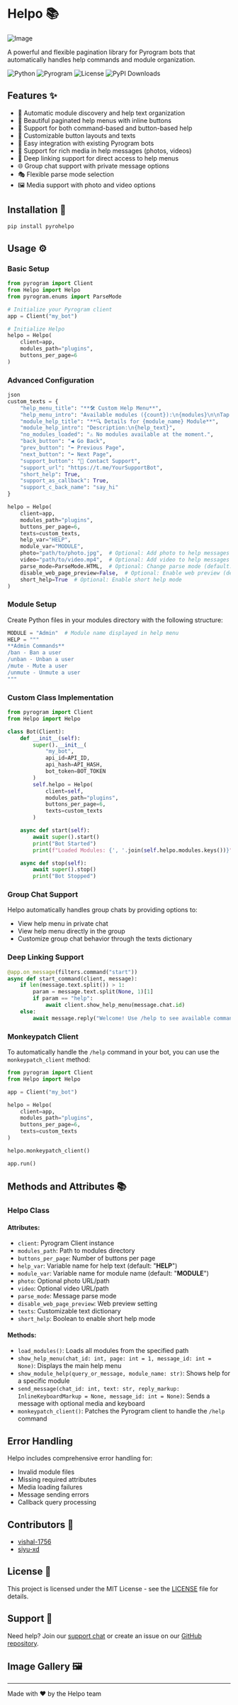 # Helpo 📚

![Image](https://socialify.git.ci/Vishal-1756/pyrohelpo/image?description=1&font=KoHo&name=1&owner=1&pattern=Charlie%20Brown&theme=Dark)

A powerful and flexible pagination library for Pyrogram bots that automatically handles help commands and module organization.

![Python](https://img.shields.io/badge/Python-3.7%2B-blue)
![Pyrogram](https://img.shields.io/badge/Pyrogram-2.0%2B-green)
![License](https://img.shields.io/badge/License-MIT-yellow)
![PyPI Downloads](https://static.pepy.tech/badge/pyrohelpo)

## Features ✨

- 🔄 Automatic module discovery and help text organization
- 📱 Beautiful paginated help menus with inline buttons
- 🎯 Support for both command-based and button-based help
- 🎨 Customizable button layouts and texts
- 🔌 Easy integration with existing Pyrogram bots
- 📝 Support for rich media in help messages (photos, videos)
- 🔗 Deep linking support for direct access to help menus
- 🌐 Group chat support with private message options
- 🎭 Flexible parse mode selection
- 🖼️ Media support with photo and video options

## Installation 🚀

```bash
pip install pyrohelpo
```

## Usage ⚙️

### Basic Setup

```python
from pyrogram import Client
from Helpo import Helpo
from pyrogram.enums import ParseMode

# Initialize your Pyrogram client
app = Client("my_bot")

# Initialize Helpo
helpo = Helpo(
    client=app,
    modules_path="plugins",
    buttons_per_page=6
)
```

### Advanced Configuration

```python
json 
custom_texts = {
    "help_menu_title": "**🛠 Custom Help Menu**",
    "help_menu_intro": "Available modules ({count}):\n{modules}\n\nTap on a module to explore.",
    "module_help_title": "**🔍 Details for {module_name} Module**",
    "module_help_intro": "Description:\n{help_text}",
    "no_modules_loaded": "⚠️ No modules available at the moment.",
    "back_button": "◀️ Go Back",
    "prev_button": "⬅️ Previous Page",
    "next_button": "➡️ Next Page",
    "support_button": "💬 Contact Support",
    "support_url": "https://t.me/YourSupportBot",
    "short_help": True,
    "support_as_callback": True,
    "support_c_back_name": "say_hi"
}

helpo = Helpo(
    client=app,
    modules_path="plugins",
    buttons_per_page=6,
    texts=custom_texts,
    help_var="HELP",
    module_var="MODULE",
    photo="path/to/photo.jpg",  # Optional: Add photo to help messages
    video="path/to/video.mp4",  # Optional: Add video to help messages
    parse_mode=ParseMode.HTML,  # Optional: Change parse mode (default: MARKDOWN)
    disable_web_page_preview=False,  # Optional: Enable web preview (default: True)
    short_help=True  # Optional: Enable short help mode
)
```

### Module Setup

Create Python files in your modules directory with the following structure:

```python
MODULE = "Admin"  # Module name displayed in help menu
HELP = """
**Admin Commands**
/ban - Ban a user
/unban - Unban a user
/mute - Mute a user
/unmute - Unmute a user
"""
```

### Custom Class Implementation

```python
from pyrogram import Client
from Helpo import Helpo

class Bot(Client):
    def __init__(self):
        super().__init__(
            "my_bot",
            api_id=API_ID,
            api_hash=API_HASH,
            bot_token=BOT_TOKEN
        )
        self.helpo = Helpo(
            client=self,
            modules_path="plugins",
            buttons_per_page=6,
            texts=custom_texts
        )

    async def start(self):
        await super().start()
        print("Bot Started")
        print(f"Loaded Modules: {', '.join(self.helpo.modules.keys())}")

    async def stop(self):
        await super().stop()
        print("Bot Stopped")
```

### Group Chat Support

Helpo automatically handles group chats by providing options to:

- View help menu in private chat
- View help menu directly in the group
- Customize group chat behavior through the texts dictionary

### Deep Linking Support

```python
@app.on_message(filters.command("start"))
async def start_command(client, message):
    if len(message.text.split()) > 1:
        param = message.text.split(None, 1)[1]
        if param == "help":
            await client.show_help_menu(message.chat.id)
    else:
        await message.reply("Welcome! Use /help to see available commands.")
```

### Monkeypatch Client

To automatically handle the `/help` command in your bot, you can use the `monkeypatch_client` method:

```python
from pyrogram import Client
from Helpo import Helpo

app = Client("my_bot")

helpo = Helpo(
    client=app,
    modules_path="plugins",
    buttons_per_page=6,
    texts=custom_texts
)

helpo.monkeypatch_client()

app.run()
```

## Methods and Attributes 📚

### Helpo Class

#### Attributes:

- `client`: Pyrogram Client instance
- `modules_path`: Path to modules directory
- `buttons_per_page`: Number of buttons per page
- `help_var`: Variable name for help text (default: "**HELP**")
- `module_var`: Variable name for module name (default: "**MODULE**")
- `photo`: Optional photo URL/path
- `video`: Optional video URL/path
- `parse_mode`: Message parse mode
- `disable_web_page_preview`: Web preview setting
- `texts`: Customizable text dictionary
- `short_help`: Boolean to enable short help mode

#### Methods:

- `load_modules()`: Loads all modules from the specified path
- `show_help_menu(chat_id: int, page: int = 1, message_id: int = None)`: Displays the main help menu
- `show_module_help(query_or_message, module_name: str)`: Shows help for a specific module
- `send_message(chat_id: int, text: str, reply_markup: InlineKeyboardMarkup = None, message_id: int = None)`: Sends a message with optional media and keyboard
- `monkeypatch_client()`: Patches the Pyrogram client to handle the `/help` command

## Error Handling

Helpo includes comprehensive error handling for:

- Invalid module files
- Missing required attributes
- Media loading failures
- Message sending errors
- Callback query processing

## Contributors 👥

- [vishal-1756](https://github.com/vishal-1756)
- [siyu-xd](https://github.com/siyu-xd)

## License 📄

This project is licensed under the MIT License - see the [LICENSE](LICENSE) file for details.

## Support 🤝

Need help? Join our [support chat](https://t.me/Blank_Advice) or create an issue on our [GitHub repository](https://github.com/Vishal-1756/Helpo).

## Image Gallery 🖼️

---

Made with ❤️ by the Helpo team
<!---
# made by @Beingcat
--->